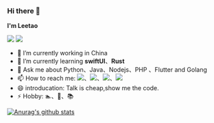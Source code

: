 ### Hi there 👋

**I'm Leetao**


![](https://img.shields.io/badge/dynamic/json?label=Twitter&query=%24.data.subsInEachSource.twitter&url=https%3A%2F%2Fapi.spencerwoo.com%2Fsubstats%2F%3Fsource%3Dsspai%26queryKey%3Dspencerwoo%26source%3Dtwitter%26queryKey%3DLeetaoGoooo&color=1da1f2&logo=twitter&style=for-the-badge)
![](https://img.shields.io/badge/dynamic/json?label=Zhihu&query=%24.data.subsInEachSource.zhihu&url=https%3A%2F%2Fapi.spencerwoo.com%2Fsubstats%2F%3Fsource%3Dsspai%26queryKey%3Dspencerwoo%26source%3Dzhihu%26queryKey%3Dtao-lee-68-32&color=d71a1b&logo=zhihu&style=for-the-badge)

- 🔭 I’m currently working in China
- 🌱 I’m currently learning **swiftUI**、**Rust**
- 💬 Ask me about Python、Java、Nodejs、PHP 、Flutter and Golang
- 📫 How to reach me: [![](https://img.shields.io/badge/Leetao-blue?logo=telegram)](https://t.me/LeetaoGoooo)、[![](https://img.shields.io/badge/Leetao-blue?logo=minutemailer&style=Leetao)](leetao94cn@gmail.com)、[![](https://img.shields.io/badge/Leetao-blue?logo=twitter)](https://twitter.com/LeetaoGoooo)、[![](https://img.shields.io/badge/Leetao-blue?logo=googleearth&style=Leetao)](https://www.leeetao94.cn)
- 😄 introducation: Talk is cheap,show me the code.
- ⚡ Hobby: 🏊、🏃、📚

[![Anurag's github stats](https://github-readme-stats.vercel.app/api?username=lt94)](https://github.com/lt94/github-readme-stats)
